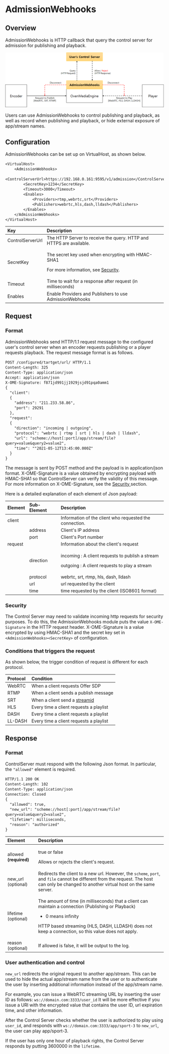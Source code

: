 # AdmissionWebhooks

## Overview

AdmissionWebhooks is HTTP callback that query the control server for admission for publishing and playback.

![](../.gitbook/assets/image%20%2832%29.png)

Users can use AdmissionWebhooks to control publishing and playback, as well as record when publishing and playback, or hide external exposure of app/stream names.

## Configuration

AdmissionWebhooks can be set up on VirtualHost, as shown below.

```markup
<VirtualHost>
	<AdmissionWebhooks>
		<ControlServerUrl>https://192.168.0.161:9595/v1/admission</ControlServerUrl>
		<SecretKey>1234</SecretKey>
		<Timeout>3000</Timeout>
		<Enables>
			<Providers>rtmp,webrtc,srt</Providers>
			<Publishers>webrtc,hls,dash,lldash</Publishers>
		</Enables>
	</AdmissionWebhooks>
</VirtualHost>
```

<table>
  <thead>
    <tr>
      <th style="text-align:left">Key</th>
      <th style="text-align:left">Description</th>
    </tr>
  </thead>
  <tbody>
    <tr>
      <td style="text-align:left">ControlServerUrl</td>
      <td style="text-align:left">The HTTP Server to receive the query. HTTP and HTTPS are available.</td>
    </tr>
    <tr>
      <td style="text-align:left">SecretKey</td>
      <td style="text-align:left">
        <p>The secret key used when encrypting with HMAC-SHA1</p>
        <p>For more information, see <a href="admission-webhooks.md#security">Security</a>.</p>
      </td>
    </tr>
    <tr>
      <td style="text-align:left">Timeout</td>
      <td style="text-align:left">Time to wait for a response after request (in milliseconds)</td>
    </tr>
    <tr>
      <td style="text-align:left">Enables</td>
      <td style="text-align:left">Enable Providers and Publishers to use AdmissionWebhooks</td>
    </tr>
  </tbody>
</table>

## Request

### Format

AdmissionWebhooks send HTTP/1.1 request message to the configured user's control server when an encoder requests publishing or a player requests playback. The request message format is as follows.

```http
POST /configured/tartget/url/ HTTP/1.1
Content-Length: 325
Content-Type: application/json
Accept: application/json
X-OME-Signature: f871jd991jj1929jsjd91pqa0amm1
{
  "client": 
  {
    "address": "211.233.58.86",
    "port": 29291
  },
  "request":
  {
    "direction": "incoming | outgoing",
    "protocol": "webrtc | rtmp | srt | hls | dash | lldash",
    "url": "scheme://host[:port]/app/stream/file?query=value&query2=value2",
    "time": ""2021-05-12T13:45:00.000Z"
  }
}
```

The message is sent by POST method and the payload is in application/json format. X-OME-Signature is a value obtained by encrypting payload with HMAC-SHA1 so that ControlServer can verify the validity of this message. For more information on X-OME-Signature, see the [Security ](admission-webhooks.md#security)section.

Here is a detailed explanation of each element of Json payload:

<table>
  <thead>
    <tr>
      <th style="text-align:left">Element</th>
      <th style="text-align:left">Sub-Element</th>
      <th style="text-align:left">Description</th>
    </tr>
  </thead>
  <tbody>
    <tr>
      <td style="text-align:left">client</td>
      <td style="text-align:left"></td>
      <td style="text-align:left">Information of the client who requested the connection.</td>
    </tr>
    <tr>
      <td style="text-align:left"></td>
      <td style="text-align:left">address</td>
      <td style="text-align:left">Client&apos;s IP address</td>
    </tr>
    <tr>
      <td style="text-align:left"></td>
      <td style="text-align:left">port</td>
      <td style="text-align:left">Client&apos;s Port number</td>
    </tr>
    <tr>
      <td style="text-align:left">request</td>
      <td style="text-align:left"></td>
      <td style="text-align:left">Information about the client&apos;s request</td>
    </tr>
    <tr>
      <td style="text-align:left"></td>
      <td style="text-align:left">direction</td>
      <td style="text-align:left">
        <p>incoming : A client requests to publish a stream</p>
        <p>outgoing : A client requests to play a stream</p>
      </td>
    </tr>
    <tr>
      <td style="text-align:left"></td>
      <td style="text-align:left">protocol</td>
      <td style="text-align:left">webrtc, srt, rtmp, hls, dash, lldash</td>
    </tr>
    <tr>
      <td style="text-align:left"></td>
      <td style="text-align:left">url</td>
      <td style="text-align:left">url requested by the client</td>
    </tr>
    <tr>
      <td style="text-align:left"></td>
      <td style="text-align:left">time</td>
      <td style="text-align:left">time requested by the client (ISO8601 format)</td>
    </tr>
  </tbody>
</table>

### Security

The Control Server may need to validate incoming http requests for security purposes. To do this, the AdmissionWebhooks module puts the value `X-OME-Signature` in the HTTP request header. X-OME-Signature is a value encrypted by using HMAC-SHA1 and the secret key set in `<AdmissionWebhooks><SecretKey>` of configuration.

### Conditions that triggers the request

As shown below, the trigger condition of request is different for each protocol.

| Protocol  | Condition |
| :--- | :--- |
| WebRTC | When a client requests Offer SDP |
| RTMP | When a client sends a publish message |
| SRT | When a client send a [streamid](https://airensoft.gitbook.io/ovenmediaengine/live-source/srt-beta#encoders-and-streamid) |
| HLS | Every time a client requests a playlist |
| DASH | Every time a client requests a playlist |
| LL-DASH | Every time a client requests a playlist |

## Response 

### Format

ControlServer must respond with the following Json format. In particular, the `"allowed"` element is required.

```http
HTTP/1.1 200 OK
Content-Length: 102
Content-Type: application/json
Connection: Closed
{
  "allowed": true,
  "new_url": "scheme://host[:port]/app/stream/file?query=value&query2=value2",
  "lifetime": milliseconds,
  "reason": "authorized"
}
```

<table>
  <thead>
    <tr>
      <th style="text-align:left">Element</th>
      <th style="text-align:left">Description</th>
    </tr>
  </thead>
  <tbody>
    <tr>
      <td style="text-align:left">allowed <b>(required)</b>
      </td>
      <td style="text-align:left">
        <p>true or false</p>
        <p>Allows or rejects the client&apos;s request.</p>
      </td>
    </tr>
    <tr>
      <td style="text-align:left">new_url (optional)</td>
      <td style="text-align:left">Redirects the client to a new url. However, the <code>scheme</code>, <code>port</code>,
        and <code>file</code> cannot be different from the request. The host can
        only be changed to another virtual host on the same server.</td>
    </tr>
    <tr>
      <td style="text-align:left">lifetime (optional)</td>
      <td style="text-align:left">
        <p>The amount of time (in milliseconds) that a client can maintain a connection
          (Publishing or Playback)</p>
        <ul>
          <li>0 means infinity</li>
        </ul>
        <p>HTTP based streaming (HLS, DASH, LLDASH) does not keep a connection, so
          this value does not apply.</p>
      </td>
    </tr>
    <tr>
      <td style="text-align:left">reason (optional)</td>
      <td style="text-align:left">If allowed is false, it will be output to the log.</td>
    </tr>
  </tbody>
</table>

### User authentication and control

`new_url` redirects the original request to another app/stream. This can be used to hide the actual app/stream name from the user or to authenticate the user by inserting additional information instead of the app/stream name.

For example, you can issue a WebRTC streaming URL by inserting the user ID as follows: `ws://domain.com:3333/user_id` It will be more effective if you issue a URl with the encrypted value that contains the user ID, url expiration time, and other information. 

After the Control Server checks whether the user is authorized to play using `user_id`, and responds with `ws://domain.com:3333/app/sport-3` to `new_url`, the user can play app/sport-3.

If the user has only one hour of playback rights, the Control Server responds by putting 3600000 in the `lifetime`.

